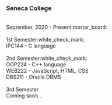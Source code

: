 <h3>Seneca College</h3><br />
September, 2020 - Present:mortar_board:<br />
<br />
1st Semester:white_check_mark:<br />
IPC144 - C language<br />
<br />
2nd Semester:white_check_mark:<br />
OOP224 - C++ language<br />
WEB222 - JavaScript, HTML, CSS<br />
DBS211 - Oracle DBMS<br />
<br />
3rd Semester<br />
Coming soon...
